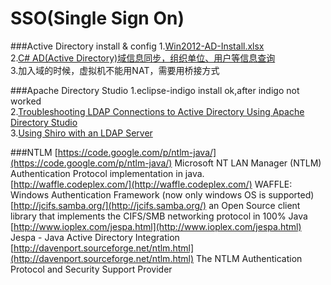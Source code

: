 SSO(Single Sign On)
===

###Active Directory install & config
1.[Win2012-AD-Install.xlsx](https://github.com/blogw/sso/blob/master/AD/Win2012-AD-Install.xlsx?raw=true)<br/>
2.[C# AD(Active Directory)域信息同步，组织单位、用户等信息查询](http://www.cnblogs.com/zhongweiv/archive/2012/12/15/ad_sync.html)<br/>
3.加入域的时候，虚拟机不能用NAT，需要用桥接方式

###Apache Directory Studio
1.eclipse-indigo install ok,after indigo not worked<br/>
2.[Troubleshooting LDAP Connections to Active Directory Using Apache Directory Studio](https://jamfnation.jamfsoftware.com/article.html?id=224)<br/>
3.[Using Shiro with an LDAP Server](http://isis.apache.org/components/security/shiro/using-ldap.html)<br/>

###NTLM
[https://code.google.com/p/ntlm-java/](https://code.google.com/p/ntlm-java/) Microsoft NT LAN Manager (NTLM) Authentication Protocol implementation in java.<br/>
[http://waffle.codeplex.com/](http://waffle.codeplex.com/) WAFFLE: Windows Authentication Framework (now only windows OS is supported)<br/>
[http://jcifs.samba.org/](http://jcifs.samba.org/) an Open Source client library that implements the CIFS/SMB networking protocol in 100% Java<br/>
[http://www.ioplex.com/jespa.html](http://www.ioplex.com/jespa.html) Jespa - Java Active Directory Integration<br/>
[http://davenport.sourceforge.net/ntlm.html](http://davenport.sourceforge.net/ntlm.html) The NTLM Authentication Protocol and Security Support Provider<br/>

